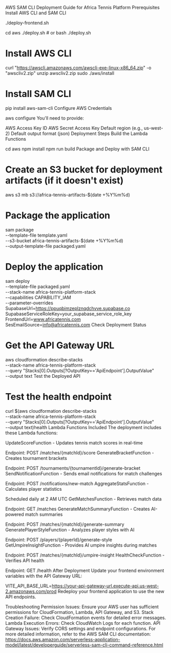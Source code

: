AWS SAM CLI Deployment Guide for Africa Tennis Platform
Prerequisites
Install AWS CLI and SAM CLI

./deploy-frontend.sh

cd aws
./deploy.sh          # or  bash ./deploy.sh

# Install AWS CLI
curl "https://awscli.amazonaws.com/awscli-exe-linux-x86_64.zip" -o "awscliv2.zip"
unzip awscliv2.zip
sudo ./aws/install

# Install SAM CLI
pip install aws-sam-cli
Configure AWS Credentials


aws configure
You'll need to provide:

AWS Access Key ID
AWS Secret Access Key
Default region (e.g., us-west-2)
Default output format (json)
Deployment Steps
Build the Lambda Functions


cd aws
npm install
npm run build
Package and Deploy with SAM CLI


# Create an S3 bucket for deployment artifacts (if it doesn't exist)
aws s3 mb s3://africa-tennis-artifacts-$(date +%Y%m%d)

# Package the application
sam package \
  --template-file template.yaml \
  --s3-bucket africa-tennis-artifacts-$(date +%Y%m%d) \
  --output-template-file packaged.yaml

# Deploy the application
sam deploy \
  --template-file packaged.yaml \
  --stack-name africa-tennis-platform-stack \
  --capabilities CAPABILITY_IAM \
  --parameter-overrides \
    SupabaseUrl=https://ppuqbimzeplznqdchvve.supabase.co \
    SupabaseServiceRoleKey=your_supabase_service_role_key \
    FrontendUrl=www.africatennis.com \
    SesEmailSource=info@africatennis.com
Check Deployment Status


# Get the API Gateway URL
aws cloudformation describe-stacks \
  --stack-name africa-tennis-platform-stack \
  --query "Stacks[0].Outputs[?OutputKey=='ApiEndpoint'].OutputValue" \
  --output text
Test the Deployed API


# Test the health endpoint
curl $(aws cloudformation describe-stacks \
  --stack-name africa-tennis-platform-stack \
  --query "Stacks[0].Outputs[?OutputKey=='ApiEndpoint'].OutputValue" \
  --output text)health
Lambda Functions Included
The deployment includes these Lambda functions:

UpdateScoreFunction - Updates tennis match scores in real-time

Endpoint: POST /matches/{matchId}/score
GenerateBracketFunction - Creates tournament brackets

Endpoint: POST /tournaments/{tournamentId}/generate-bracket
SendNotificationFunction - Sends email notifications for match challenges

Endpoint: POST /notifications/new-match
AggregateStatsFunction - Calculates player statistics

Scheduled daily at 2 AM UTC
GetMatchesFunction - Retrieves match data

Endpoint: GET /matches
GenerateMatchSummaryFunction - Creates AI-powered match summaries

Endpoint: POST /matches/{matchId}/generate-summary
GeneratePlayerStyleFunction - Analyzes player styles with AI

Endpoint: POST /players/{playerId}/generate-style
GetUmpireInsightFunction - Provides AI umpire insights during matches

Endpoint: POST /matches/{matchId}/umpire-insight
HealthCheckFunction - Verifies API health

Endpoint: GET /health
After Deployment
Update your frontend environment variables with the API Gateway URL:


VITE_API_BASE_URL=https://your-api-gateway-url.execute-api.us-west-2.amazonaws.com/prod
Redeploy your frontend application to use the new API endpoints.

Troubleshooting
Permission Issues: Ensure your AWS user has sufficient permissions for CloudFormation, Lambda, API Gateway, and S3.
Stack Creation Failure: Check CloudFormation events for detailed error messages.
Lambda Execution Errors: Check CloudWatch Logs for each function.
API Gateway Issues: Verify CORS settings and endpoint configurations.
For more detailed information, refer to the AWS SAM CLI documentation: https://docs.aws.amazon.com/serverless-application-model/latest/developerguide/serverless-sam-cli-command-reference.html